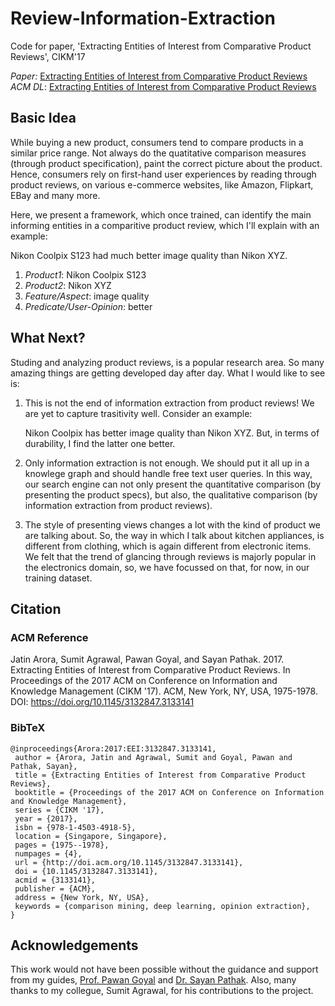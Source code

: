 # Review-Information-Extraction

Code for paper, 'Extracting Entities of Interest from Comparative Product Reviews', CIKM'17

*Paper:* [Extracting Entities of Interest from Comparative Product Reviews](http://cse.iitkgp.ac.in/~pawang/papers/cikm17.pdf)
*ACM DL*: [Extracting Entities of Interest from Comparative Product Reviews](https://dl.acm.org/citation.cfm?id=3133141)

## Basic Idea

While buying a new product, consumers tend to compare products in a similar price range. Not always do the quatitative comparison measures (through product specification), paint the correct picture about the product. Hence, consumers rely on first-hand user experiences by reading through product reviews, on various e-commerce websites, like Amazon, Flipkart, EBay and many more.

Here, we present a framework, which once trained, can identify the main informing entities in a comparitive product review, which I'll explain with an example:

Nikon Coolpix S123 had much better image quality than Nikon XYZ.

1. *Product1*: Nikon Coolpix S123
2. *Product2*: Nikon XYZ
3. *Feature/Aspect*: image quality
4. *Predicate/User-Opinion*: better

## What Next?

Studing and analyzing product reviews, is a popular research area. So many amazing things are getting developed day after day. What I would like to see is:

1. This is not the end of information extraction from product reviews! We are yet to capture trasitivity well. Consider an example:

	Nikon Coolpix has better image quality than Nikon XYZ. But, in terms of durability, I find the latter one better.

2. Only information extraction is not enough. We should put it all up in a knowlege graph and should handle free text user queries. In this way, our search engine can not only present the quantitative comparison (by presenting the product specs), but also, the qualitative comparison (by information extraction from product reviews).

3. The style of presenting views changes a lot with the kind of product we are talking about. So, the way in which I talk about kitchen appliances, is different from clothing, which is again different from electronic items. We felt that the trend of glancing through reviews is majorly popular in the electronics domain, so, we have focussed on that, for now, in our training dataset.

## Citation

### ACM Reference

Jatin Arora, Sumit Agrawal, Pawan Goyal, and Sayan Pathak. 2017. Extracting Entities of Interest from Comparative Product Reviews. In Proceedings of the 2017 ACM on Conference on Information and Knowledge Management (CIKM '17). ACM, New York, NY, USA, 1975-1978. DOI: https://doi.org/10.1145/3132847.3133141 

### BibTeX
```
@inproceedings{Arora:2017:EEI:3132847.3133141,
 author = {Arora, Jatin and Agrawal, Sumit and Goyal, Pawan and Pathak, Sayan},
 title = {Extracting Entities of Interest from Comparative Product Reviews},
 booktitle = {Proceedings of the 2017 ACM on Conference on Information and Knowledge Management},
 series = {CIKM '17},
 year = {2017},
 isbn = {978-1-4503-4918-5},
 location = {Singapore, Singapore},
 pages = {1975--1978},
 numpages = {4},
 url = {http://doi.acm.org/10.1145/3132847.3133141},
 doi = {10.1145/3132847.3133141},
 acmid = {3133141},
 publisher = {ACM},
 address = {New York, NY, USA},
 keywords = {comparison mining, deep learning, opinion extraction},
} 
```

## Acknowledgements

This work would not have been possible without the guidance and support from my guides, [Prof. Pawan Goyal](http://cse.iitkgp.ac.in/~pawang/) and [Dr. Sayan Pathak](https://www.linkedin.com/in/sayan-pathak-19abb42/). Also, many thanks to my collegue, Sumit Agrawal, for his contributions to the project.